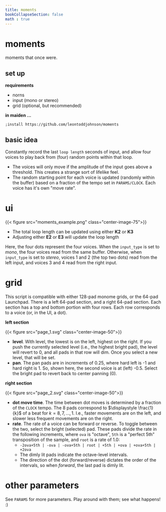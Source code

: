```yaml
---
title: moments
bookCollapseSection: false
math : true
---
```


# moments

moments that once were.

## set up

**requirements**

- norns
- input (mono or stereo)
- grid (optional, but recommended)

**in maiden ...**

```
;install https://github.com/leontoddjohnson/moments
```

## basic idea

Constantly record the last `loop length` seconds of input, and allow four voices to play back from (four) random points within that loop.

- The voices will only move if the amplitude of the input goes above a threshold. This creates a strange sort of lifelike feel.
- The random starting point for each voice is updated (randomly within the buffer) based on a fraction of the tempo set in `PARAMS/CLOCK`. Each voice has it's own "move rate".

# ui

{{< figure src="moments_example.png" class="center-image-75">}}

- The total loop length can be updated using either **K2** or **K3**
- Adjusting either **E2** or **E3** will update the loop length

Here, the four dots represent the four voices. When the `input_type` is set to *mono*, the four voices read from the same buffer. Otherwise, when `input_type` is set to *stereo*, voices 1 and 2 (the top two dots) read from the left input, and voices 3 and 4 read from the right input.

# grid

This script is compatible with either 128-pad monome grids, or the 64-pad Launchpad. There is a left 64-pad section, and a right 64-pad section. Each section has a top and bottom portion with four rows. Each row corresponds to a voice (or, in the UI, a dot).

**left section**

{{< figure src="page_1.svg" class="center-image-50">}}

- **level**. With level, the lowest is on the left, highest on the right. If you push the currently selected level (i.e., the highest bright pad), the level will revert to 0, and all pads in that row will dim. Once you select a new level, that will be set.
- **pan**. The pan pads are in increments of 0.25, where hard left is -1 and hard right is 1. So, shown here, the second voice is at (left) -0.5. Select the bright pad to revert back to center panning (0).

**right section**

{{< figure src="page_2.svg" class="center-image-50">}}

- **dot move time**. The time between dot moves is determined by a fraction of the `CLOCK` tempo. The 8 pads correspond to $\displaystyle \frac{1}{k}$ of a beat for $k = 8, 7, ..., 1$. I.e., faster movements are on the left, and slower less frequent movements are on the right.
- **rate**. The rate of a voice can be forward or reverse. To toggle between the two, select the bright (selected) pad. These pads divide the rate in the following increments, where `ova` is "octave", `5th` is a "perfect 5th" transposition of the sample, and `root` is a rate of 1.0:
  - `-2ova+5th | -ova | -ova+5th | root | +5th | +ova | +ova+5th | +2ova`
  - The dimly lit pads indicate the octave-level intervals.
  - The direction of the dot (forward/reverse) dictates the order of the intervals, so when *forward*, the last pad is dimly lit.

# other parameters

See `PARAMS` for more parameters. Play around with them; see what happens! :)